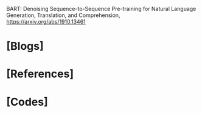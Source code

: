 BART: Denoising Sequence-to-Sequence Pre-training for Natural Language Generation, Translation, and Comprehension, https://arxiv.org/abs/1910.13461


# [Blogs]

# [References]

# [Codes]

